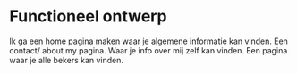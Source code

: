 # Functioneel ontwerp

Ik ga een home pagina maken waar je algemene informatie kan vinden.
Een contact/ about my pagina. Waar je info over mij zelf kan vinden.
Een pagina waar je alle bekers kan vinden.

